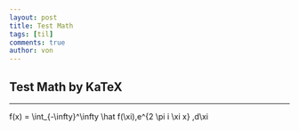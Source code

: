 ```yaml
---
layout: post
title: Test Math
tags: [til]
comments: true
author: von
---
```

## Test Math by KaTeX
---
f(x) = \int_{-\infty}^\infty
    \hat f(\xi)\,e^{2 \pi i \xi x}
    \,d\xi
